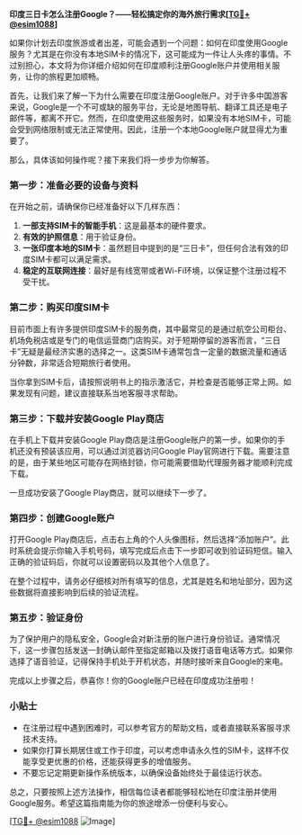 **印度三日卡怎么注册Google？——轻松搞定你的海外旅行需求[[TG💪+ @esim1088](https://t.me/s/esim1088)]**

如果你计划去印度旅游或者出差，可能会遇到一个问题：如何在印度使用Google服务？尤其是在你没有本地SIM卡的情况下，这可能成为一件让人头疼的事情。不过别担心，本文将为你详细介绍如何在印度顺利注册Google账户并使用相关服务，让你的旅程更加顺畅。

首先，让我们来了解一下为什么需要在印度注册Google账户。对于许多中国游客来说，Google是一个不可或缺的服务平台，无论是地图导航、翻译工具还是电子邮件等，都离不开它。然而，在印度使用这些服务时，如果没有本地SIM卡，可能会受到网络限制或无法正常使用。因此，注册一个本地Google账户就显得尤为重要了。

那么，具体该如何操作呢？接下来我们将一步步为你解答。

### 第一步：准备必要的设备与资料

在开始之前，请确保你已经准备好以下几样东西：

1. **一部支持SIM卡的智能手机**：这是最基本的硬件要求。
2. **有效的护照信息**：用于验证身份。
3. **一张印度本地的SIM卡**：虽然题目中提到的是“三日卡”，但任何合法有效的印度SIM卡都可以满足需求。
4. **稳定的互联网连接**：最好是有线宽带或者Wi-Fi环境，以保证整个注册过程不受干扰。

### 第二步：购买印度SIM卡

目前市面上有许多提供印度SIM卡的服务商，其中最常见的是通过航空公司柜台、机场免税店或是专门的电信运营商门店购买。对于短期停留的游客而言，“三日卡”无疑是最经济实惠的选择之一。这类SIM卡通常包含一定量的数据流量和通话分钟数，非常适合短期旅行者使用。

当你拿到SIM卡后，请按照说明书上的指示激活它，并检查是否能够正常上网。如果发现有问题，建议直接联系当地客服寻求帮助。

### 第三步：下载并安装Google Play商店

在手机上下载并安装Google Play商店是注册Google账户的第一步。如果你的手机还没有预装该应用，可以通过浏览器访问Google Play官网进行下载。需要注意的是，由于某些地区可能存在网络封锁，你可能需要借助代理服务器才能顺利完成下载。

一旦成功安装了Google Play商店，就可以继续下一步了。

### 第四步：创建Google账户

打开Google Play商店后，点击右上角的个人头像图标，然后选择“添加账户”。此时系统会提示你输入手机号码，填写完成后点击下一步即可收到验证码短信。输入正确的验证码后，你就可以设置密码以及其他个人信息了。

在整个过程中，请务必仔细核对所有填写的信息，尤其是姓名和地址部分，因为这些数据将直接影响到后续的验证流程。

### 第五步：验证身份

为了保护用户的隐私安全，Google会对新注册的账户进行身份验证。通常情况下，这一步骤包括发送一封确认邮件至指定邮箱以及拨打语音电话等方式。如果你选择了语音验证，记得保持手机处于开机状态，并随时接听来自Google的来电。

完成以上步骤之后，恭喜你！你的Google账户已经在印度成功注册啦！

### 小贴士

- 在注册过程中遇到困难时，可以参考官方的帮助文档，或者直接联系客服寻求技术支持。
- 如果你打算长期居住或工作于印度，可以考虑申请永久性的SIM卡，这样不仅能享受更优惠的价格，还能获得更多的增值服务。
- 不要忘记定期更新操作系统版本，以确保设备始终处于最佳运行状态。

总之，只要按照上述方法操作，相信每位读者都能够轻松地在印度注册并使用Google服务。希望这篇指南能为你的旅途增添一份便利与安心。

[[TG💪+ @esim1088](https://t.me/s/esim1088) ![Image](https://i.postimg.cc/4NQfJmqS/Snipaste-2025-05-13-00-14-12.png)]